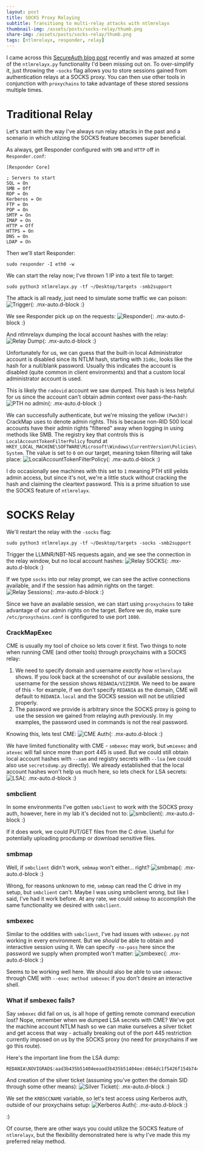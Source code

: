 ```yaml
---
layout: post
title: SOCKS Proxy Relaying
subtitle: Transitiong to multi-relay attacks with ntlmrelayx
thumbnail-img: /assets/posts/socks-relay/thumb.png
share-img: /assets/posts/socks-relay/thumb.png
tags: [ntlmrelayx, responder, relay]
---
```


I came across this [SecureAuth blog post](https://www.secureauth.com/blog/what-is-old-is-new-again-the-relay-attack/) recently and was amazed at some of the `ntlmrelayx.py` functionality I'd been missing out on. To over-simplify it, just throwing the `-socks` flag allows you to store sessions gained from authentication relays at a SOCKS proxy. You can then use other tools in conjunction with `proxychains` to take advantage of these stored sessions multiple times.

# Traditional Relay
Let's start with the way I've always run relay attacks in the past and a scenario in which utilzing the SOCKS feature becomes super beneficial.

As always, get Responder configured with `SMB` and `HTTP` off in `Responder.conf`:
~~~
[Responder Core]

; Servers to start
SQL = On
SMB = Off
RDP = On 
Kerberos = On
FTP = On 
POP = On
SMTP = On
IMAP = On
HTTP = Off
HTTPS = On
DNS = On  
LDAP = On
~~~

Then we'll start Responder:
~~~
sudo responder -I eth0 -w
~~~

We can start the relay now; I've thrown 1 IP into a text file to target:
~~~
sudo python3 ntlmrelayx.py -tf ~/Desktop/targets -smb2support
~~~

The attack is all ready, just need to simulate some traffic we can poison:
![Trigger](/assets/posts/socks-relay/trigger.png){: .mx-auto.d-block :}

We see Responder pick up on the requests:
![Responder](/assets/posts/socks-relay/resp.png){: .mx-auto.d-block :}

And ntlmrelayx dumping the local account hashes with the relay:
![Relay Dump](/assets/posts/socks-relay/relay1.png){: .mx-auto.d-block :}

Unfortunately for us, we can guess that the built-in local Administrator account is disabled since its NTLM hash, starting with `31d6c`, looks like the hash for a null/blank password. Usually this indicates the account is disabled (quite common in client environments) and that a custom local administrator account is used. 

This is likely the `radovid` account we saw dumped. This hash is less helpful for us since the account can't obtain admin context over pass-the-hash:
![PTH no admin](/assets/posts/socks-relay/pth-no-admin.png){: .mx-auto.d-block :}

We can successfully authenticate, but we're missing the yellow `(Pwn3d!)` CrackMap uses to denote admin rights. This is because non-RID 500 local accounts have their admin rights "filtered" away when logging in using methods like SMB. The registry key that controls this is `LocalAccountTokenFilterPolicy` found at `HKEY_LOCAL_MACHINE\SOFTWARE\Microsoft\Windows\CurrentVersion\Policies\System`. The value is set to `0` on our target, meaning token filtering will take place: 
![LocalAccountTokenFilterPolicy](/assets/posts/socks-relay/filterpolicy.png){: .mx-auto.d-block :}

I do occasionally see machines with this set to `1` meaning PTH still yeilds admin access, but since it's not, we're a little stuck without cracking the hash and claiming the cleartext password. This is a prime situation to use the SOCKS feature of `ntlmrelayx`.

# SOCKS Relay
We'll restart the relay with the `-socks` flag:
~~~
sudo python3 ntlmrelayx.py -tf ~/Desktop/targets -socks -smb2support
~~~

Trigger the LLMNR/NBT-NS requests again, and we see the connection in the relay window, but no local account hashes:
![Relay SOCKS](/assets/posts/socks-relay/relay2.png){: .mx-auto.d-block :}

If we type `socks` into our relay prompt, we can see the active connections available, and if the session has admin rights on the target:
![Relay Sessions](/assets/posts/socks-relay/socks-conns.png){: .mx-auto.d-block :}

Since we have an available session, we can start using `proxychains` to take advantage of our admin rights on the target. Before we do, make sure `/etc/proxychains.conf` is configured to use port `1080`.

### CrackMapExec
CME is usually my tool of choice so lets cover it first. Two things to note when running CME (and other tools) through proxychains with a SOCKS relay:

1. We need to specify domain and username *exactly* how `ntlmrelayx` shows. If you look back at the screenshot of our available sessions, the username for the session shows `REDANIA/VIZIMIR`. We need to be aware of this - for example, if we don't specify `REDANIA` as the domain, CME will default to `REDANIA.local` and the SOCKS session will not be utilizied properly.
2. The password we provide is arbitrary since the SOCKS proxy is going to use the session we gained from relaying auth previously. In my examples, the password used in commands is not the real password.

Knowing this, lets test CME:
![CME Auth](/assets/posts/socks-relay/proxyauth-cme.png){: .mx-auto.d-block :}

We have limited functionality with CME - `smbexec` may work, but `wmiexec` and `atexec` will fail since more than port 445 is used. But we could still obtain local account hashes with `--sam` and registry secrets with `--lsa` (we could also use `secretsdump.py` directly). We already established that the local account hashes won't help us much here, so lets check for LSA secrets:
![LSA](/assets/posts/socks-relay/proxyauth-lsa.png){: .mx-auto.d-block :}

### smbclient
In some environments I've gotten `smbclient` to work with the SOCKS proxy auth, however, here in my lab it's decided not to:
![smbclient](/assets/posts/socks-relay/proxyauth-smbclient.png){: .mx-auto.d-block :}

If it does work, we could PUT/GET files from the C drive. Useful for potentially uploading procdump or download sensitive files.

### smbmap
Well, if `smbclient` didn't work, `smbmap` won't either... right?
![smbmap](/assets/posts/socks-relay/proxyauth-smbmap.png){: .mx-auto.d-block :}

Wrong, for reasons unknown to me, `smbmap` can read the C drive in my setup, but `smbclient` can't. Maybe I was using smbclient wrong, but like I said, I've had it work before. At any rate, we could `smbmap` to accomplish the same functionality we desired with `smbclient`.

### smbexec
Similar to the oddities with `smbclient`, I've had issues with `smbexec.py` not working in every environment. But we *should* be able to obtain and interactive session using it. We can specify `-no-pass` here since the password we supply when prompted won't matter:
![smbexec](/assets/posts/socks-relay/proxyauth-smbexec.png){: .mx-auto.d-block :}

Seems to be working well here. We should also be able to use `smbexec` through CME with `--exec method smbexec` if you don't desire an interactive shell.

### What if smbexec fails?
Say `smbexec` did fail on us, is all hope of getting remote command execution lost? Nope, remember when we dumped LSA secrets with CME? We've got the machine account NTLM hash so we can make ourselves a silver ticket and get access that way - actually breaking out of the port 445 restriction currently imposed on us by the SOCKS proxy (no need for proxychains if we go this route).

Here's the important line from the LSA dump:
~~~
REDANIA\NOVIGRAD$:aad3b435b51404eeaad3b435b51404ee:d864dc1f5426f154b74479b5e371a79d:::
~~~

And creation of the silver ticket (assuming you've gotten the domain SID through some other means):
![Silver Ticket](/assets/posts/socks-relay/silvertick.png){: .mx-auto.d-block :}

We set the `KRB5CCNAME` variable, so let's test access using Kerberos auth, outside of our proxychains setup:
![Kerberos Auth](/assets/posts/socks-relay/silver-auth.png){: .mx-auto.d-block :}

:)

Of course, there are other ways you could utilize the SOCKS feature of `ntlmrelayx`, but the flexibility demonstrated here is why I've made this my preferred relay method. 